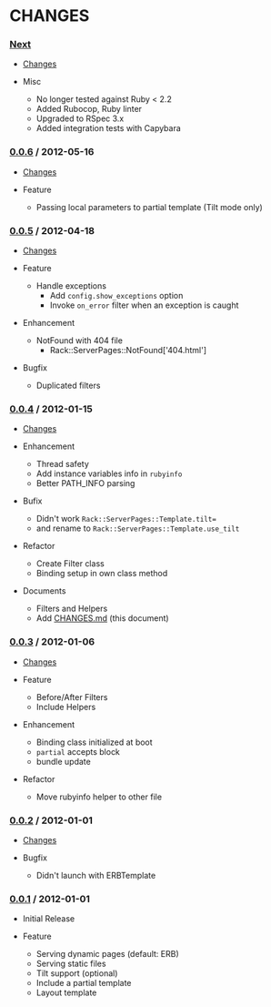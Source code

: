 CHANGES
=======

### [Next](https://github.com/migrs/rack-server-pages/tree/master)

  * [Changes](https://github.com/migrs/rack-server-pages/compare/v0.0.6...master)

  * Misc
    - No longer tested against Ruby < 2.2
    - Added Rubocop, Ruby linter
    - Upgraded to RSpec 3.x
    - Added integration tests with Capybara

### [0.0.6](https://github.com/migrs/rack-server-pages/tree/v0.0.6) / 2012-05-16

  * [Changes](https://github.com/migrs/rack-server-pages/compare/v0.0.5...v0.0.6)

  * Feature
    - Passing local parameters to partial template (Tilt mode only)

### [0.0.5](https://github.com/migrs/rack-server-pages/tree/v0.0.5) / 2012-04-18

  * [Changes](https://github.com/migrs/rack-server-pages/compare/v0.0.4...v0.0.5)

  * Feature
    - Handle exceptions
      - Add `config.show_exceptions` option
      - Invoke `on_error` filter when an exception is caught

  * Enhancement
    - NotFound with 404 file
        - Rack::ServerPages::NotFound['404.html']

  * Bugfix
    - Duplicated filters

### [0.0.4](https://github.com/migrs/rack-server-pages/tree/v0.0.4) / 2012-01-15

  * [Changes](https://github.com/migrs/rack-server-pages/compare/v0.0.3...v0.0.4)

  * Enhancement
    - Thread safety
    - Add instance variables info in `rubyinfo`
    - Better PATH\_INFO parsing

  * Bufix
    - Didn't work `Rack::ServerPages::Template.tilt=`
    - and rename to `Rack::ServerPages::Template.use_tilt`

  * Refactor
    - Create Filter class
    - Binding setup in own class method

  * Documents
    - Filters and Helpers
    - Add [CHANGES.md](https://github.com/migrs/rack-server-pages/blob/master/CHANGES.md) (this document)


### [0.0.3](https://github.com/migrs/rack-server-pages/tree/v0.0.3) / 2012-01-06

  * [Changes](https://github.com/migrs/rack-server-pages/compare/v0.0.2...v0.0.3)

  * Feature
    - Before/After Filters
    - Include Helpers

  * Enhancement
    - Binding class initialized at boot
    - `partial` accepts block
    - bundle update

  * Refactor
    - Move rubyinfo helper to other file


### [0.0.2](https://github.com/migrs/rack-server-pages/tree/v0.0.2) / 2012-01-01

  * [Changes](https://github.com/migrs/rack-server-pages/compare/v0.0.1...v0.0.2)

  * Bugfix
    - Didn't launch with ERBTemplate


### [0.0.1](https://github.com/migrs/rack-server-pages/tree/v0.0.1) / 2012-01-01

  * Initial Release

  * Feature
    - Serving dynamic pages (default: ERB)
    - Serving static files
    - Tilt support (optional)
    - Include a partial template
    - Layout template
